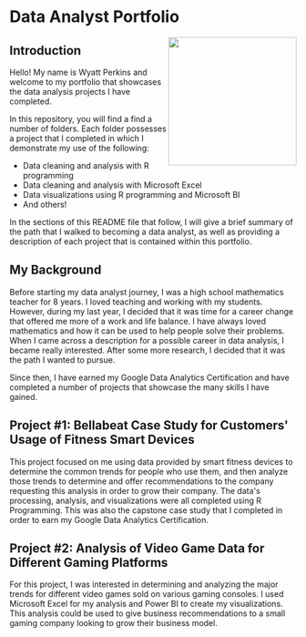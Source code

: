 # Data Analyst Portfolio

<img align = "right" width = "225" height = "225" src = "https://github.com/nightowl8908/Data-Analysis-Portfolio/assets/146215343/c190c5f1-ac58-4e73-93fa-b10cde5bffe7">

## Introduction

Hello! My name is Wyatt Perkins and welcome to my portfolio that showcases the data analysis projects I have completed. 

In this repository, you will find a find a number of folders. Each folder possesses a project that I completed in which I demonstrate my use of the following:
    
 - Data cleaning and analysis with R programming
- Data cleaning and analysis with Microsoft Excel
- Data visualizations using R programming and Microsoft BI
- And others!

In the sections of this README file that follow, I will give a brief summary of the path that I walked to becoming a data analyst, as well as providing a description of each project that is contained within this portfolio.

## My Background

Before starting my data analyst journey, I was a high school mathematics teacher for 8 years. I loved teaching and working with my students. However, during my last year, I decided that it was time for a career change that offered me more of a work and life balance. I have always loved mathematics and how it can be used to help people solve their problems. When I came across a description for a possible career in data analysis, I became really interested. After some more research, I decided that it was the path I wanted to pursue. 

Since then, I have earned my Google Data Analytics Certification and have completed a number of projects that showcase the many skills I have gained.    

## Project #1: Bellabeat Case Study for Customers' Usage of Fitness Smart Devices

This project focused on me using data provided by smart fitness devices to determine the common trends for people who use them, and then analyze those trends to determine and offer recommendations to the company requesting this analysis in order to grow their company. The data's processing, analysis, and visualizations were all completed using R Programming. This was also the capstone case study that I completed in order to earn my Google Data Analytics Certification. 

## Project #2: Analysis of Video Game Data for Different Gaming Platforms

For this project, I was interested in determining and analyzing the major trends for different video games sold on various gaming consoles. I used Microsoft Excel for my analysis and Power BI to create my visualizations. This analysis could be used to give business recommendations to a small gaming company looking to grow their business model.








    
